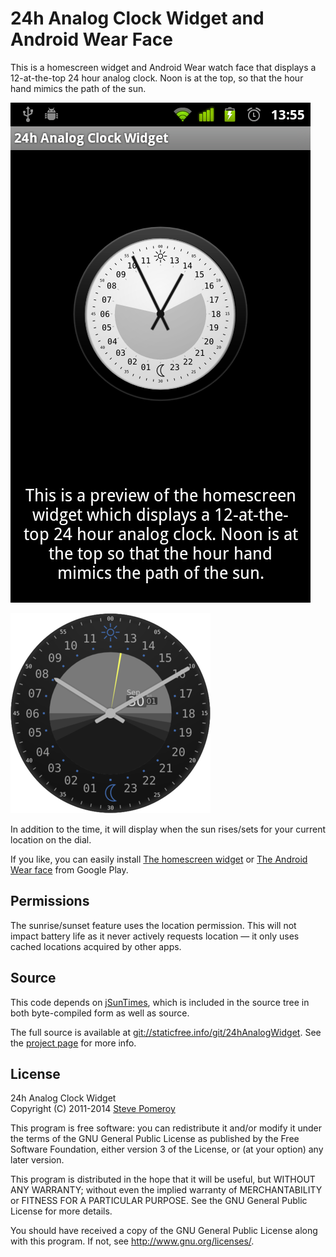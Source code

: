 24h Analog Clock Widget and Android Wear Face
=============================================

This is a homescreen widget and Android Wear watch face that displays a 12-at-the-top 24 hour analog
clock. Noon is at the top, so that the hour hand mimics the path of the sun.

![screenshot of widget](extra/sshot02.png)

![screenshot of Android Wear face](extra/virtual_screenshot-320.png)

In addition to the time, it will display when the sun rises/sets for your
current location on the dial.

If you like, you can easily install [The homescreen widget][play] or [The Android Wear
face][playwear] from Google Play.

Permissions
-----------

The sunrise/sunset feature uses the location permission. This will not impact
battery life as it never actively requests location — it only uses cached
locations acquired by other apps.

Source
------

This code depends on [jSunTimes](http://www.jstott.me.uk/jsuntimes/), which is
included in the source tree in both byte-compiled form as well as source.

The full source is available at
[git://staticfree.info/git/24hAnalogWidget](git://staticfree.info/git/24hAnalogWidget).
See the [project page](http://staticfree.info/projects/24h_clock/) for more
info.

License
-------

24h Analog Clock Widget  
Copyright (C) 2011-2014 [Steve Pomeroy](mailto:steve@staticfree.info)

This program is free software: you can redistribute it and/or modify
it under the terms of the GNU General Public License as published by
the Free Software Foundation, either version 3 of the License, or
(at your option) any later version.

This program is distributed in the hope that it will be useful,
but WITHOUT ANY WARRANTY; without even the implied warranty of
MERCHANTABILITY or FITNESS FOR A PARTICULAR PURPOSE.  See the
GNU General Public License for more details.

You should have received a copy of the GNU General Public License
along with this program.  If not, see <http://www.gnu.org/licenses/>.


[play]: https://play.google.com/store/apps/details?id=info.staticfree.android.twentyfourhour
[playwear]: https://play.google.com/store/apps/details?id=info.staticfree.android.twentyfourhour.wear

